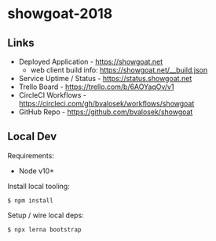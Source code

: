 # showgoat-2018

## Links

* Deployed Application - https://showgoat.net
  * web client build info: https://showgoat.net/__build.json
* Service Uptime / Status - https://status.showgoat.net
* Trello Board - https://trello.com/b/6AOYaqOv/v1
* CircleCI Workflows - https://circleci.com/gh/bvalosek/workflows/showgoat
* GitHub Repo - https://github.com/bvalosek/showgoat

## Local Dev

Requirements:

* Node v10+

Install local tooling:

```
$ npm install
```

Setup / wire local deps:

```
$ npx lerna bootstrap
```



